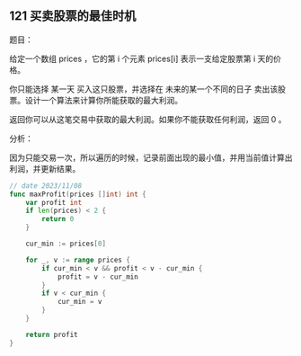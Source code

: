 ## 121 买卖股票的最佳时机

题目：

给定一个数组 prices ，它的第 i 个元素 prices[i] 表示一支给定股票第 i 天的价格。

你只能选择 某一天 买入这只股票，并选择在 未来的某一个不同的日子 卖出该股票。设计一个算法来计算你所能获取的最大利润。

返回你可以从这笔交易中获取的最大利润。如果你不能获取任何利润，返回 0 。


分析：

因为只能交易一次，所以遍历的时候，记录前面出现的最小值，并用当前值计算出利润，并更新结果。

```go
// date 2023/11/08
func maxProfit(prices []int) int {
    var profit int
    if len(prices) < 2 {
        return 0
    }

    cur_min := prices[0]

    for _, v := range prices {
        if cur_min < v && profit < v - cur_min {
            profit = v - cur_min
        }
        if v < cur_min {
            cur_min = v
        }
    }

    return profit
}
```
